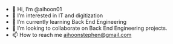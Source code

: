 - 👋 Hi, I’m @aihoon01
- 👀 I’m interested in IT and digitization
- 🌱 I’m currently learning Back End Engineering
- 💞️ I’m looking to collaborate on Back End Engineering projects.
- 📫 How to reach me aihoonstephen@gmail.com

<!---
aihoon01/aihoon01 is a ✨ special ✨ repository because its `README.md` (this file) appears on your GitHub profile.
You can click the Preview link to take a look at your changes.
--->
